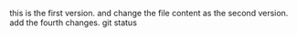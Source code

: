 this is the first version.
and change the file content as the second version.
add the fourth changes.
git status
